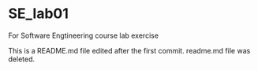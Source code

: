 # SE_lab01
For Software Engtineering course lab exercise

This is a README.md file edited after the first commit. readme.md file was deleted.
